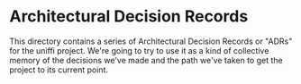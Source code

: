 # Architectural Decision Records
This directory contains a series of Architectural Decision Records or "ADRs" for the uniffi project. We're going to try to use it as a kind of collective memory of the decisions we've made and the path we've taken to get the project to its current point.
